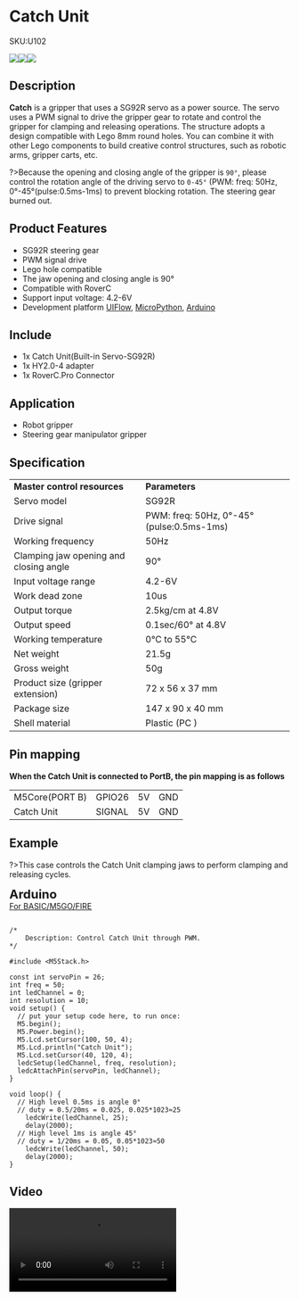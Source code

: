 # Catch Unit

<el-tag effect="plain">SKU:U102</el-tag>

<div class="product_pic"><img src="assets/img/product_pics/unit/catch/catch_01.webp"><img src="assets/img/product_pics/unit/catch/catch_02.webp"><img src="assets/img/product_pics/unit/catch/catch_03.webp"></div>

## Description

**Catch** is a gripper that uses a SG92R servo as a power source. The servo uses a PWM signal to drive the gripper gear to rotate and control the gripper for clamping and releasing operations. The structure adopts a design compatible with Lego 8mm round holes. You can combine it with other Lego components to build creative control structures, such as robotic arms, gripper carts, etc.

?>Because the opening and closing angle of the gripper is `90°`, please control the rotation angle of the driving servo to `0-45°` (PWM: freq: 50Hz, 0°-45°(pulse:0.5ms-1ms) to prevent blocking rotation. The steering gear burned out.

## Product Features

- SG92R steering gear
- PWM signal drive
- Lego hole compatible
- The jaw opening and closing angle is 90°
- Compatible with RoverC
- Support input voltage: 4.2-6V
- Development platform [UIFlow](http://flow.m5stack.com), [MicroPython](http://micropython.org/), [Arduino](http://www.arduino.cc)

## Include

- 1x Catch Unit(Built-in Servo-SG92R)
- 1x HY2.0-4 adapter
- 1x RoverC.Pro Connector

## Application

- Robot gripper
- Steering gear manipulator gripper

## Specification

<table>
   <tr style="font-weight:bold">
      <td>Master control resources</td>
      <td>Parameters</td>
   </tr>
   <tr>
      <td>Servo model</td>
      <td>SG92R</td>
   </tr>
   <tr>
      <td>Drive signal</td>
      <td>PWM: freq: 50Hz, 0°-45°(pulse:0.5ms-1ms)</td>
   </tr>
   <tr>
      <td>Working frequency</td>
      <td>50Hz</td>
   </tr>
   <tr>
      <td>Clamping jaw opening and closing angle</td>
      <td>90°</td>
   </tr>
   <tr>
      <td>Input voltage range</td>
      <td>4.2-6V</td>
   </tr>
   <tr>
      <td>Work dead zone</td>
      <td>10us</td>
   </tr>
   <tr>
      <td>Output torque</td>
      <td>2.5kg/cm at 4.8V</td>
   </tr>
   <tr>
      <td>Output speed</td>
      <td>0.1sec/60° at 4.8V</td>
   </tr>
   <tr>
      <td>Working temperature</td>
      <td>0°C to 55°C</td>
   </tr>
   <tr>
      <td>Net weight</td>
      <td>21.5g</td>
   </tr>
   <tr>
      <td>Gross weight</td>
      <td>50g</td>
   </tr>
   <tr>
      <td>Product size (gripper extension)</td>
      <td>72 x 56 x 37 mm</td>
   </tr>
   <tr>
      <td>Package size</td>
      <td>147 x 90 x 40 mm</td>
   </tr>
   <tr>
      <td>Shell material</td>
      <td>Plastic (PC )</td>
   </tr>
</table>


## Pin mapping

**When the Catch Unit is connected to PortB, the pin mapping is as follows**

<table>
 <tr><td>M5Core(PORT B)</td><td>GPIO26</td><td>5V</td><td>GND</td></tr>
 <tr><td>Catch Unit</td><td>SIGNAL</td><td>5V</td><td>GND</td></tr>
</table>

## Example


?>This case controls the Catch Unit clamping jaws to perform clamping and releasing cycles.

<el-card class="box-card" style="margin-bottom:20px">
   <div slot="header" class="clearfix">
   <span style="font-size: 22px; font-weight: bold;">Arduino</span>
   <i class="el-icon-s-management" style="float: right;"></i>
   </div>
   <div class="box-card-item">
   <a href='https://github.com/m5stack/M5Stack/tree/master/examples/Unit/CATCH'><el-tag>For BASIC/M5GO/FIRE</el-tag></a>
   </div>
</el-card>

```clike

/*
    Description: Control Catch Unit through PWM.
*/

#include <M5Stack.h>

const int servoPin = 26;
int freq = 50;
int ledChannel = 0;
int resolution = 10;
void setup() {
  // put your setup code here, to run once:
  M5.begin();
  M5.Power.begin();
  M5.Lcd.setCursor(100, 50, 4);
  M5.Lcd.println("Catch Unit");
  M5.Lcd.setCursor(40, 120, 4);
  ledcSetup(ledChannel, freq, resolution);
  ledcAttachPin(servoPin, ledChannel);
}

void loop() {
  // High level 0.5ms is angle 0°
  // duty = 0.5/20ms = 0.025, 0.025*1023≈25
    ledcWrite(ledChannel, 25);
    delay(2000);
  // High level 1ms is angle 45°
  // duty = 1/20ms = 0.05, 0.05*1023≈50
    ledcWrite(ledChannel, 50);
    delay(2000);
}

```

## Video

<video class="video_size" controls>
    <source src="https://m5stack.oss-cn-shenzhen.aliyuncs.com/video/Product_example_video/Unit/CATCH.mp4" type="video/mp4">
</video>


<script>

   var purchase_link = 'https://m5stack-store.myshopify.com/products/catch-unit';

   anchor_search(purchase_link);
   scrollFunc();

</script>
